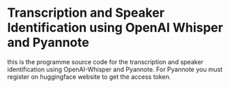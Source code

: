 # Transcription and Speaker Identification using OpenAI Whisper and Pyannote

this is the programme source code for the transcription and speaker identification using OpenAI-Whisper and Pyannote.
For Pyannote you must register on huggingface website to get the access token.
